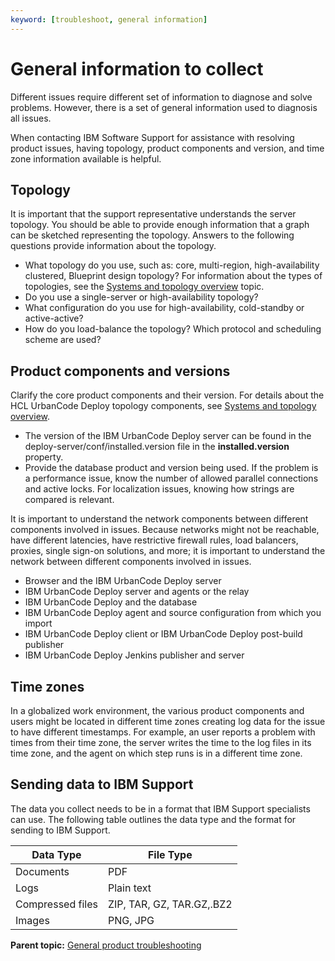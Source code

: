 ```yaml
---
keyword: [troubleshoot, general information]
---
```


# General information to collect

Different issues require different set of information to diagnose and solve problems. However, there is a set of general information used to diagnosis all issues.

When contacting IBM Software Support for assistance with resolving product issues, having topology, product components and version, and time zone information available is helpful.

## Topology

It is important that the support representative understands the server topology. You should be able to provide enough information that a graph can be sketched representing the topology. Answers to the following questions provide information about the topology.

-   What topology do you use, such as: core, multi-region, high-availability clustered, Blueprint design topology? For information about the types of topologies, see the [Systems and topology overview](ov_systems.md) topic.
-   Do you use a single-server or high-availability topology?
-   What configuration do you use for high-availability, cold-standby or active-active?
-   How do you load-balance the topology? Which protocol and scheduling scheme are used?

## Product components and versions

Clarify the core product components and their version. For details about the HCL UrbanCode Deploy topology components, see [Systems and topology overview](ov_systems.md).

-   The version of the IBM UrbanCode Deploy server can be found in the deploy-server/conf/installed.version file in the **installed.version** property.
-   Provide the database product and version being used. If the problem is a performance issue, know the number of allowed parallel connections and active locks. For localization issues, knowing how strings are compared is relevant.

It is important to understand the network components between different components involved in issues. Because networks might not be reachable, have different latencies, have restrictive firewall rules, load balancers, proxies, single sign-on solutions, and more; it is important to understand the network between different components involved in issues.

-   Browser and the IBM UrbanCode Deploy server
-   IBM UrbanCode Deploy server and agents or the relay
-   IBM UrbanCode Deploy and the database
-   IBM UrbanCode Deploy agent and source configuration from which you import
-   IBM UrbanCode Deploy client or IBM UrbanCode Deploy post-build publisher
-   IBM UrbanCode Deploy Jenkins publisher and server

## Time zones

In a globalized work environment, the various product components and users might be located in different time zones creating log data for the issue to have different timestamps. For example, an user reports a problem with times from their time zone, the server writes the time to the log files in its time zone, and the agent on which step runs is in a different time zone.

## Sending data to IBM Support

The data you collect needs to be in a format that IBM Support specialists can use. The following table outlines the data type and the format for sending to IBM Support.

|Data Type|File Type|
|---------|---------|
|Documents|PDF|
|Logs|Plain text|
|Compressed files|ZIP, TAR, GZ, TAR.GZ,.BZ2|
|Images|PNG, JPG|

**Parent topic:** [General product troubleshooting](../topics/c_troubleshooting_and_support_resources.md)

